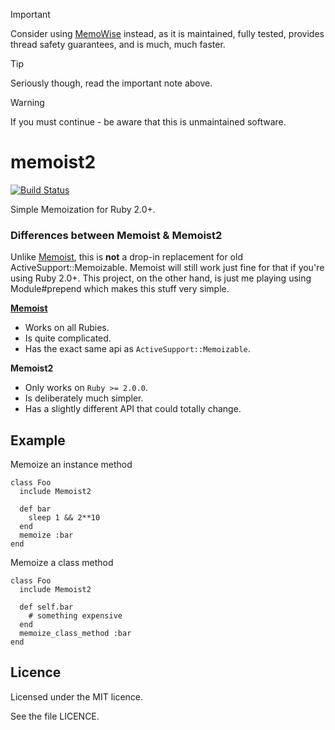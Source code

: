 > [!IMPORTANT]  
> Consider using [MemoWise](https://github.com/panorama-ed/memo_wise) instead, as it is maintained, fully tested, provides thread safety guarantees, and is much, much faster.

> [!TIP]  
> Seriously though, read the important note above.

> [!WARNING]  
> If you must continue - be aware that this is unmaintained software.

memoist2
========

[![Build Status](https://travis-ci.org/matthewrudy/memoist2.png?branch=master)](https://travis-ci.org/matthewrudy/memoist2)

Simple Memoization for Ruby 2.0+.

### Differences between Memoist & Memoist2

Unlike [Memoist], this is **not** a drop-in replacement for old ActiveSupport::Memoizable. Memoist will still work just fine for that if you're using Ruby 2.0+. This project, on the other hand, is just me playing using Module#prepend which makes this stuff very simple.

**[Memoist]**
  * Works on all Rubies.
  * Is quite complicated.
  * Has the exact same api as `ActiveSupport::Memoizable`.

**Memoist2**
  * Only works on `Ruby >= 2.0.0`.
  * Is deliberately much simpler.
  * Has a slightly different API that could totally change.

  [Memoist]: https://github.com/matthewrudy/memoist


Example
-------

Memoize an instance method

    class Foo
      include Memoist2
  
      def bar
        sleep 1 && 2**10
      end
      memoize :bar
    end

Memoize a class method

    class Foo
      include Memoist2
  
      def self.bar
        # something expensive
      end
      memoize_class_method :bar
    end

Licence
-------

Licensed under the MIT licence.

See the file LICENCE.
